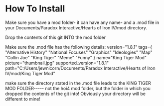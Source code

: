 # How To Install
Make sure you have a mod folder- it can have any name- and a .mod file in your Documents/Paradox Interactive/Hearts of Iron IV/mod directory.

Drop the contents of this git INTO the mod folder

Make sure the .mod file has the following details:
version="1.8.1"
tags={
	"Alternative History"
	"National Focuses"
	"Graphics"
	"Ideologies"
	"Map"
	"Collin Joe"
	"King Tiger"
	"Meme"
	"Funny"
}
name="King Tiger Mod"
picture="thumbnail.jpg"
supported_version="1.8.1"
path="C:/Users/jewnicorn/Documents/Paradox Interactive/Hearts of Iron IV/mod/King Tiger Mod"

make sure the directory stated in the .mod file leads to the KING TIGER MOD FOLDER----- not the hoi4 mod folder, but the folder in which you dropped the contents of the git into! Obviously your directory will be different to mine!
